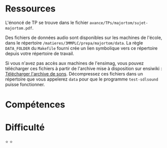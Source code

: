 # Ressources

L'énoncé de TP se trouve dans le fichier
`avance/TPs/majortom/sujet-majortom.pdf`.

Des fichiers de données audio sont disponibles sur les machines de
l'école, dans le répertoire `/matieres/3MMPLC/prepa/majortom/data`. La
règle `DATA_FOLDER` du `Makefile` fourni crée un lien symbolique vers
ce répertoire depuis votre répertoire de travail.

Si vous n'avez pas accès aux machines de l'ensimag, vous pouvez
télécharger ces fichiers à partir de l'archive mise à disposition sur
ensiwiki : [Télécharger l'archive de
sons](https://ensiwiki.ensimag.fr/images/e/e0/Samples.tar.gz). Décompressez
ces fichiers dans un répertoire que vous appelerez `data` pour que le
programme `test-sdlsound` puisse fonctionner.

# Compétences


# Difficulté

:star: :star:
